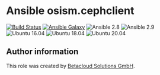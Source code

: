 # Ansible osism.cephclient

[![Build Status](https://travis-ci.org/osism/ansible-cephclient.svg?branch=master)](https://travis-ci.org/osism/ansible-cephclient)
[![Ansible Galaxy](https://img.shields.io/badge/Ansible%20Galaxy-osism.cephclient-blue.svg)](https://galaxy.ansible.com/osism/cephclient/)
![Ansible 2.8](https://img.shields.io/badge/Ansible-2.8-green.png?style=flat)
![Ansible 2.9](https://img.shields.io/badge/Ansible-2.9-green.png?style=flat)
![Ubuntu 16.04](https://img.shields.io/badge/Ubuntu-16.04-orange.png?style=flat)
![Ubuntu 18.04](https://img.shields.io/badge/Ubuntu-18.04-orange.png?style=flat)
![Ubuntu 20.04](https://img.shields.io/badge/Ubuntu-20.04-orange.png?style=flat)

Author information
------------------

This role was created by [Betacloud Solutions GmbH](https://www.betacloud-solutions.de).
